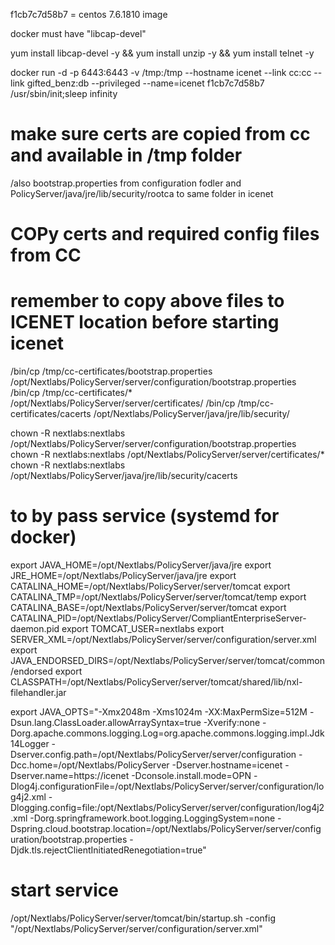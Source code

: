 f1cb7c7d58b7 = centos 7.6.1810 image

docker must have "libcap-devel"

yum install libcap-devel -y && yum install unzip -y && yum install telnet -y
    
docker run -d  -p 6443:6443 -v /tmp:/tmp --hostname icenet --link cc:cc --link gifted_benz:db --privileged --name=icenet f1cb7c7d58b7  /usr/sbin/init;sleep infinity 



# make sure certs are copied from cc and available in /tmp folder

/also bootstrap.properties from configuration fodler
and
PolicyServer/java/jre/lib/security/rootca to same folder in icenet

# COPy certs and required config files from CC 
# remember to copy above files to ICENET location before starting icenet

/bin/cp /tmp/cc-certificates/bootstrap.properties /opt/Nextlabs/PolicyServer/server/configuration/bootstrap.properties
/bin/cp /tmp/cc-certificates/* /opt/Nextlabs/PolicyServer/server/certificates/ 
/bin/cp /tmp/cc-certificates/cacerts /opt/Nextlabs/PolicyServer/java/jre/lib/security/ 

chown -R nextlabs:nextlabs /opt/Nextlabs/PolicyServer/server/configuration/bootstrap.properties
chown -R nextlabs:nextlabs /opt/Nextlabs/PolicyServer/server/certificates/*
chown -R nextlabs:nextlabs /opt/Nextlabs/PolicyServer/java/jre/lib/security/cacerts


# to by pass service (systemd for docker)
export JAVA_HOME=/opt/Nextlabs/PolicyServer/java/jre
export JRE_HOME=/opt/Nextlabs/PolicyServer/java/jre
export CATALINA_HOME=/opt/Nextlabs/PolicyServer/server/tomcat
export CATALINA_TMP=/opt/Nextlabs/PolicyServer/server/tomcat/temp
export CATALINA_BASE=/opt/Nextlabs/PolicyServer/server/tomcat
export CATALINA_PID=/opt/Nextlabs/PolicyServer/CompliantEnterpriseServer-daemon.pid
export TOMCAT_USER=nextlabs
export SERVER_XML=/opt/Nextlabs/PolicyServer/server/configuration/server.xml
export JAVA_ENDORSED_DIRS=/opt/Nextlabs/PolicyServer/server/tomcat/common/endorsed
export CLASSPATH=/opt/Nextlabs/PolicyServer/server/tomcat/shared/lib/nxl-filehandler.jar

export JAVA_OPTS="-Xmx2048m -Xms1024m -XX:MaxPermSize=512M -Dsun.lang.ClassLoader.allowArraySyntax=true -Xverify:none -Dorg.apache.commons.logging.Log=org.apache.commons.logging.impl.Jdk14Logger -Dserver.config.path=/opt/Nextlabs/PolicyServer/server/configuration -Dcc.home=/opt/Nextlabs/PolicyServer -Dserver.hostname=icenet -Dserver.name=https://icenet -Dconsole.install.mode=OPN  -Dlog4j.configurationFile=/opt/Nextlabs/PolicyServer/server/configuration/log4j2.xml -Dlogging.config=file:/opt/Nextlabs/PolicyServer/server/configuration/log4j2.xml -Dorg.springframework.boot.logging.LoggingSystem=none -Dspring.cloud.bootstrap.location=/opt/Nextlabs/PolicyServer/server/configuration/bootstrap.properties -Djdk.tls.rejectClientInitiatedRenegotiation=true"




# start service

/opt/Nextlabs/PolicyServer/server/tomcat/bin/startup.sh -config "/opt/Nextlabs/PolicyServer/server/configuration/server.xml"



